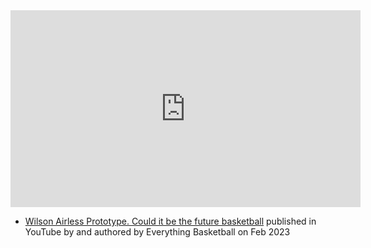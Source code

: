 <iframe width="560" height="315" src="https://www.youtube.com/embed/eDSVlx_HaZg" title="YouTube video player" frameborder="0" allow="accelerometer; autoplay; clipboard-write; encrypted-media; gyroscope; picture-in-picture; web-share" allowfullscreen></iframe>

- [Wilson Airless Prototype. Could it be the future basketball](https://www.youtube.com/watch?v=eDSVlx_HaZg) published in YouTube by  and authored by Everything Basketball on Feb 2023


